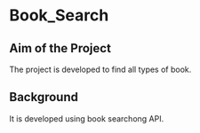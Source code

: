 
# Book_Search

## Aim of the Project
 The project is developed to find all types of book.

 
## Background

It is developed using book searchong API.


